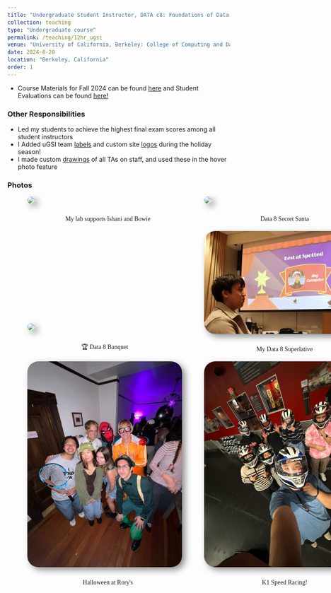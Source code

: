 ```yaml
---
title: "Undergraduate Student Instructor, DATA c8: Foundations of Data Science (Fall 2024)"
collection: teaching
type: "Undergraduate course"
permalink: /teaching/12hr_ugsi
venue: "University of California, Berkeley: College of Computing and Data Science"
date: 2024-8-20
location: "Berkeley, California"
order: 1
---
```


* Course Materials for Fall 2024 can be found <a href = "https://linktr.ee/bingfa24" target = "_blank">here</a> and Student Evaluations can be found <a href = "../files/Fa24_Evals.pdf" target = "_blank">here!</a>

### Other Responsibilities
* Led my students to achieve the highest final exam scores among all student instructors
* I Added uGSI team <a href = "../images/Teaching/team_labels.png" target = "_blank">labels</a> and custom site <a href = "../images/Teaching/d8snowman.png" target = "_blank">logos</a> during the holiday season!
* I made custom <a href = "../images/Teaching/hover_drawings.mp4" target = "_blank">drawings</a> of all TAs on staff, and used these in the hover photo feature

### Photos



<div style = "display: grid; grid-template-columns: 350px 350px; grid-column-gap: 50px; row-gap: 5px; margin-left: 45px; align-items: end;">
    <div>
        <img style = "width: 350px; border-radius: 25px; margin-bottom: 10px; box-shadow: 7px 6px 15px rgb(0,0,0,0.45);" src = "../images/Teaching/fa24_supports.png">
        <div  style = "display: flex; justify-content: center; width = 100%; font-family: Montserrat; ">
            <p>🔬 My lab supports Ishani and Bowie</p>
        </div>
    </div>
    <div>
        <img style = "width: 350px; border-radius: 25px; margin-bottom: 10px; box-shadow: 7px 6px 15px rgb(0,0,0,0.45);" src = "../images/Teaching/banquet.png">
        <div  style = "display: flex; justify-content: center; width = 100%; font-family: Montserrat;">
            <p>🎅 Data 8 Secret Santa</p>
        </div>
    </div>
    <div>
        <img style = "width: 350px; border-radius: 25px; margin-bottom: 10px; box-shadow: 7px 6px 15px rgb(0,0,0,0.45);" src = "../images/Teaching/fa24_tas.png">
        <div  style = "display: flex; justify-content: center; width = 100%; font-family: Montserrat;">
            <p>🏆 Data 8 Banquet </p>
        </div>
    </div>
     <div>
        <img style = "width: 350px; border-radius: 25px; margin-bottom: 10px; box-shadow: 7px 6px 15px rgb(0,0,0,0.45);" src = "../images/Teaching/spotted.png">
        <div  style = "display: flex; justify-content: center; width = 100%; font-family: Montserrat;">
            <p>📸 My Data 8 Superlative</p>
        </div>
    </div>
    <div>
        <img style = "width: 350px; border-radius: 25px; margin-bottom: 10px; box-shadow: 7px 6px 15px rgb(0,0,0,0.45);" src = "../images/Teaching/halloween.png">
        <div  style = "display: flex; justify-content: center; width = 100%; font-family: Montserrat; ">
            <p>🎃 Halloween at Rory's</p>
        </div>
    </div>
    <div>
        <img style = "width: 350px; border-radius: 25px; margin-bottom: 10px; box-shadow: 7px 6px 15px rgb(0,0,0,0.45);" src = "../images/Teaching/WC_WP.png">
        <div  style = "display: flex; justify-content: center; width = 100%; font-family: Montserrat;">
            <p>🚾 K1 Speed Racing!</p>
        </div>
    </div>
</div>